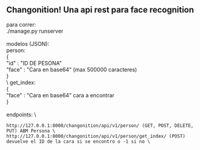 ## Changonition! Una api rest para face recognition

para correr: \
     ./manage.py runserver \
\
modelos (JSON): \
        person: \
        { \
          "id" : "ID DE PESONA" \
          "face" : "Cara en base64" (max 500000 caracteres) \
        } \
\ 
        get_index: \
        { \
          "face" : "Cara en base64" cara a encontrar \
        } \
\
endpoints: \

	http://127.0.0.1:8000/changonition/api/v1/person/ (GET, POST, DELETE, PUT) ABM Persona \
	http://127.0.0.1:8000/changonition/api/v1/person/get_index/ (POST) devuelve el ID de la cara si se encontro o -1 si no \ 

